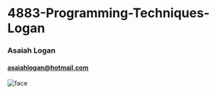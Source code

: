 # 4883-Programming-Techniques-Logan
### Asaiah Logan
#### asaiahlogan@hotmail.com
![face](https://user-images.githubusercontent.com/54819920/91440778-b9b7df00-e834-11ea-8933-ff4a9ce8b446.jpg)
